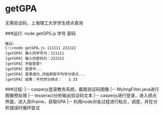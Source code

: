 # getGPA
无需验证码，上海理工大学学生绩点查询 

###运行:
    node getGPS.js 学号 密码

    输出:
    C:\>node getGPA.js 111111 222222
    [getGPA] 输入的学号为：111111
    [getGPA] 输入的密码为：222222
    [getGPA] 开始登录!
    [getGPA] 登录中...
    [getGPA] 登录成功,开始获取平均学分绩点...
    [getGPA] 结果：平均学分绩点：   3.33

###过程:
    |-- casperjs登录教务系统，截取验证码图像
    |-- MyImgFilter.java进行图像预处理
    |-- tesseract分析输出验证码文本
    |-- casperjs进行登录，进入绩点界面，进入其iframe，获取GPA
    |-- 利用node对各过程进行粘合，调度，并在分析错误时循环尝试